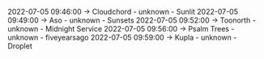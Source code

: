 2022-07-05 09:46:00 -> Cloudchord - unknown - Sunlit
2022-07-05 09:49:00 -> Aso - unknown - Sunsets
2022-07-05 09:52:00 -> Toonorth - unknown - Midnight Service
2022-07-05 09:56:00 -> Psalm Trees - unknown - fiveyearsago
2022-07-05 09:59:00 -> Kupla - unknown - Droplet
